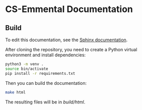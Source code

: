# CS-Emmental Documentation

## Build
To edit this documentation, see the [Sphinx documentation](https://www.sphinx-doc.org/en/master/).

After cloning the repository, you need to create a Python virtual environment and install dependencies:
```sh
python3 -m venv .
source bin/activate
pip install -r requirements.txt
```

Then you can build the documentation:
```sh
make html
```

The resulting files will be in *build/html*.